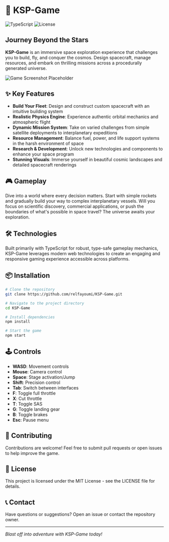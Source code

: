 # 🚀 KSP-Game

![TypeScript](https://img.shields.io/badge/TypeScript-82%25-blue)
![License](https://img.shields.io/github/license/relfayoumi/KSP-Game)

## Journey Beyond the Stars

**KSP-Game** is an immersive space exploration experience that challenges you to build, fly, and conquer the cosmos. Design spacecraft, manage resources, and embark on thrilling missions across a procedurally generated universe.

![Game Screenshot Placeholder](https://via.placeholder.com/800x400?text=KSP-Game+Screenshot)

## ✨ Key Features

- **Build Your Fleet**: Design and construct custom spacecraft with an intuitive building system
- **Realistic Physics Engine**: Experience authentic orbital mechanics and atmospheric flight
- **Dynamic Mission System**: Take on varied challenges from simple satellite deployments to interplanetary expeditions
- **Resource Management**: Balance fuel, power, and life support systems in the harsh environment of space
- **Research & Development**: Unlock new technologies and components to enhance your space program
- **Stunning Visuals**: Immerse yourself in beautiful cosmic landscapes and detailed spacecraft renderings

## 🎮 Gameplay

Dive into a world where every decision matters. Start with simple rockets and gradually build your way to complex interplanetary vessels. Will you focus on scientific discovery, commercial applications, or push the boundaries of what's possible in space travel? The universe awaits your exploration.

## 🛠️ Technologies

Built primarily with TypeScript for robust, type-safe gameplay mechanics, KSP-Game leverages modern web technologies to create an engaging and responsive gaming experience accessible across platforms.

## 📦 Installation

```bash
# Clone the repository
git clone https://github.com/relfayoumi/KSP-Game.git

# Navigate to the project directory
cd KSP-Game

# Install dependencies
npm install

# Start the game
npm start
```

## 🕹️ Controls

- **WASD**: Movement controls
- **Mouse**: Camera control
- **Space**: Stage activation/Jump
- **Shift**: Precision control
- **Tab**: Switch between interfaces
- **F**: Toggle full throttle
- **X**: Cut throttle
- **T**: Toggle SAS
- **G**: Toggle landing gear
- **B**: Toggle brakes
- **Esc**: Pause menu

## 🤝 Contributing

Contributions are welcome! Feel free to submit pull requests or open issues to help improve the game.

## 📜 License

This project is licensed under the MIT License - see the LICENSE file for details.

## 📞 Contact

Have questions or suggestions? Open an issue or contact the repository owner.

---

*Blast off into adventure with KSP-Game today!*
```
